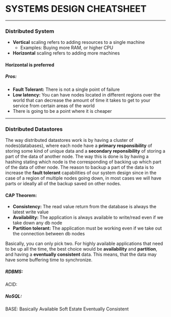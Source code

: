 # SYSTEMS DESIGN CHEATSHEET
***
### Distributed System 
- **Vertical** scaling refers to adding resources to a single machine
    - Examples: Buying more RAM, or higher CPU
- **Horizontal** scaling refers to adding more machines
#### Horizontal is preferred
##### Pros:
- **Fault Tolerant:** There is not a single point of failure
- **Low latency:** You can have nodes located in different regions over the world that can decrease the amount of time it takes to get to your service from certain areas of the world
- There is going to be a point where it is cheaper

***
### Distributed Datastores

The way distributed datastores work is by having a cluster of nodes(databases), where each node have a **primary responsibility** of storing some kind of unique data and a **secondary reponsibility** of storing a part of the data of another node. The way this is done is by having a hashing stating which node is the corresponding of backing up which part of the data of other node. The reason to backup a part of the data is to increase the **fault tolerant** capabilities of our system design since in the case of a region of multiple nodes going down, in most cases we will have parts or ideally all of the backup saved on other nodes.

#### CAP Theorem:
- **Consistency:** The read value return from the database is always the latest write value
- **Availability:** The application is always available to write/read even if we take down any db node
- **Partition tolerant:** The application must be working even if we take out the connection between db nodes

Basically, you can only pick two. For highly available applications that need to be up all the time, the best choice would be **availability** and **partition**, and having a **eventually consistent** data. This means, that the data may have some buffering time to synchronize. 



##### RDBMS: 
ACID: 

##### NoSQL:
BASE: Basically Available Soft Estate Eventually Consistent